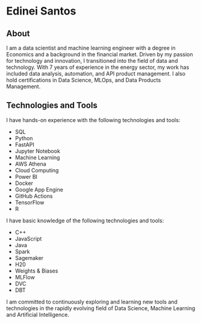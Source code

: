 # Edinei Santos

## About
I am a data scientist and machine learning engineer with a degree in Economics and a background in the financial market. Driven by my passion for technology and innovation, I transitioned into the field of data and technology. With 7 years of experience in the energy sector, my work has included data analysis, automation, and API product management. I also hold certifications in Data Science, MLOps, and Data Products Management.

## Technologies and Tools
I have hands-on experience with the following technologies and tools:
* SQL
* Python
* FastAPI
* Jupyter Notebook
* Machine Learning
* AWS Athena
* Cloud Computing
* Power BI
* Docker
* Google App Engine
* GitHub Actions
* TensorFlow
* R

I have basic knowledge of the following technologies and tools:
* C++
* JavaScript
* Java
* Spark
* Sagemaker
* H20
* Weights & Biases
* MLFlow
* DVC
* DBT

I am committed to continuously exploring and learning new tools and technologies in the rapidly evolving field of Data Science, Machine Learning and Artificial Intelligence.
